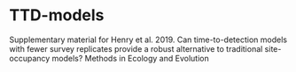 # TTD-models
Supplementary material for  Henry et al. 2019. Can time-to-detection models with fewer survey replicates provide a robust alternative to traditional site-occupancy models? Methods in Ecology and Evolution
